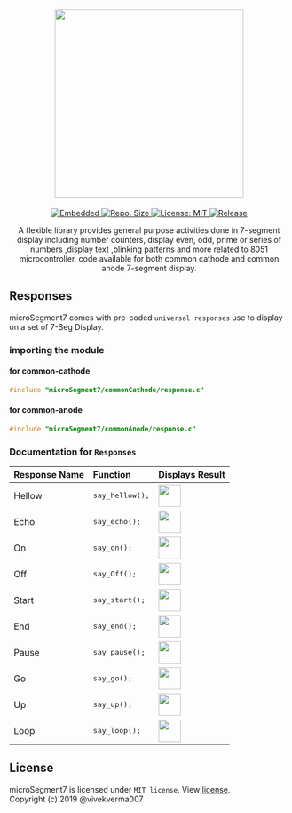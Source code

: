 <h2 align="center"> <img src="https://github.com/vivekverma007/microSegment7/blob/master/preview/app_title.png" width="340" /> </h2>
<p align="center">

<p align="center">
	<a href="https://www.google.com/search?q=web">
    <img src="https://img.shields.io/badge/Platform-Embedded-red.svg?color=red"
      alt="Embedded" />
  </a>
	

  <a href="https://github.com/vivekverma007/microSegment7">
    <img src="https://img.shields.io/github/repo-size/vivekverma007/microSegment7.svg?color=blue"
      alt="Repo. Size" />
  </a>
  
<a href="https://github.com/vivekverma007/microSegment7/blob/master/LICENSE">
    <img src="https://img.shields.io/github/license/vivekverma007/microSegment7.svg?color=E0872F"
      alt="License: MIT" />
  </a>
  
<a href="https://github.com/vivekverma007/microSegment7">
    <img src="https://img.shields.io/badge/Release-v1.0-419466.svg?style=flat"
      alt="Release" />
  </a>
  
 
</p>

</p>

<p align="center">A flexible library provides general purpose activities done in 7-segment display including number counters, display even, odd, prime or series of numbers ,display text ,blinking patterns and more related to 8051 microcontroller, code available for both common cathode and common anode 7-segment display.</p>

<h5></h5>

## Responses

microSegment7 comes with pre-coded `universal responses` use to display on a set of 7-Seg Display.

### importing the module

#### for common-cathode
```c
#include "microSegment7/commonCathode/response.c"
```

#### for common-anode
```c
#include "microSegment7/commonAnode/response.c"
```
### Documentation for `Responses`

| Response Name                        | Function                    | Displays Result                                       | 
| :------------------------------------ | :-------------------------- | :----------------------------------------------------------- |
| Hellow | <pre>say_hellow();</pre> | <img src="https://github.com/vivekverma007/microSegment7/blob/master/preview/say_hellow.PNG" height="40" /> | 
| Echo | <pre>say_echo();</pre> | <img src="https://github.com/vivekverma007/microSegment7/blob/master/preview/say_echo.PNG" height="40" /> |
| On | <pre>say_on();</pre> | <img src="https://github.com/vivekverma007/microSegment7/blob/master/preview/say_on.PNG" height="40" /> |
| Off | <pre>say_Off();</pre> | <img src="https://github.com/vivekverma007/microSegment7/blob/master/preview/say_off.PNG" height="40" /> |
| Start | <pre>say_start();</pre> | <img src="https://github.com/vivekverma007/microSegment7/blob/master/preview/say_start.PNG" height="40" /> |
| End | <pre>say_end();</pre> | <img src="https://github.com/vivekverma007/microSegment7/blob/master/preview/say_end.PNG" height="40" /> |
| Pause | <pre>say_pause();</pre> | <img src="https://github.com/vivekverma007/microSegment7/blob/master/preview/say_pause.PNG" height="40" /> |
| Go | <pre>say_go();</pre> | <img src="https://github.com/vivekverma007/microSegment7/blob/master/preview/say_go.PNG" height="40" /> |
| Up | <pre>say_up();</pre> | <img src="https://github.com/vivekverma007/microSegment7/blob/master/preview/say_up.PNG" height="40" /> |
| Loop | <pre>say_loop();</pre> | <img src="https://github.com/vivekverma007/microSegment7/blob/master/preview/say_loop.PNG" height="40" /> |


## License

microSegment7 is licensed under `MIT license`. View [license](https://github.com/vivekverma007/microSegment7/blob/master/LICENSE).<br>
Copyright (c) 2019 @vivekverma007
